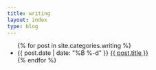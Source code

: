 ```yaml
---
title: writing
layout: index
type: blog
---
```


<ul class="posts">
  {% for post in site.categories.writing %}
    <li>
      <time class="date">{{ post.date | date: "%B %-d" }}</time>
      <a href="{{ post.url }}">
        <span class="title">{{ post.title }}</span>
      </a>
    </li>
  {% endfor %}
</ul>
